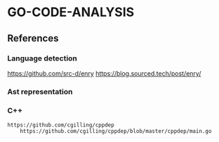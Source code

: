 # GO-CODE-ANALYSIS

## References

### Language detection
https://github.com/src-d/enry
	https://blog.sourced.tech/post/enry/

### Ast representation

### C++
	https://github.com/cgilling/cppdep
		https://github.com/cgilling/cppdep/blob/master/cppdep/main.go

